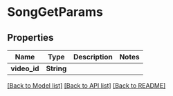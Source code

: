 # SongGetParams

## Properties

Name | Type | Description | Notes
------------ | ------------- | ------------- | -------------
**video_id** | **String** |  | 

[[Back to Model list]](../README.md#documentation-for-models) [[Back to API list]](../README.md#documentation-for-api-endpoints) [[Back to README]](../README.md)



